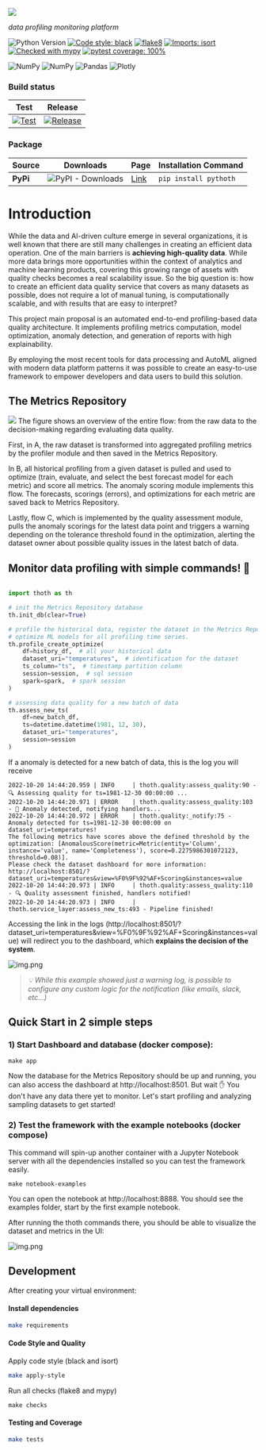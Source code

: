 ![](https://i.imgur.com/UJwvBFC.png)

_data profiling monitoring platform_

![Python Version](https://img.shields.io/badge/python-3.9-brightgreen.svg)
[![Code style: black](https://img.shields.io/badge/code%20style-black-000000.svg)](https://github.com/psf/black)
[![flake8](https://img.shields.io/badge/code%20quality-flake8-blue)](https://github.com/PyCQA/flake8)
[![Imports: isort](https://img.shields.io/badge/%20imports-isort-%231674b1?style=flat&labelColor=ef8336)](https://pycqa.github.io/isort/)
[![Checked with mypy](http://www.mypy-lang.org/static/mypy_badge.svg)](http://mypy-lang.org/)
[![pytest coverage: 100%](https://img.shields.io/badge/pytest%20coverage-100%25-green)](https://github.com/pytest-dev/pytest)

![NumPy](https://img.shields.io/badge/pyspark-%23FF6F00.svg?style=for-the-badge&logo=apachespark&logoColor=white)
![NumPy](https://img.shields.io/badge/numpy-%23013243.svg?style=for-the-badge&logo=numpy&logoColor=white)
![Pandas](https://img.shields.io/badge/pandas-%23150458.svg?style=for-the-badge&logo=pandas&logoColor=white)
![Plotly](https://img.shields.io/badge/Plotly-%233F4F75.svg?style=for-the-badge&logo=plotly&logoColor=white)

### Build status
| Test                                                                                                                                                    | Release                                                                                                                                                          |
|---------------------------------------------------------------------------------------------------------------------------------------------------------|------------------------------------------------------------------------------------------------------------------------------------------------------------------|
| [![Test](https://github.com/rafaelleinio/thoth/actions/workflows/test.yml/badge.svg)](https://github.com/rafaelleinio/thoth/actions/workflows/test.yml) | [![Release](https://github.com/rafaelleinio/thoth/actions/workflows/release.yml/badge.svg)](https://github.com/rafaelleinio/thoth/actions/workflows/release.yml) |

### Package
| Source   | Downloads                                                   | Page                                      | Installation Command  |
|----------|-------------------------------------------------------------|-------------------------------------------|-----------------------|
| **PyPi** | ![PyPI - Downloads](https://img.shields.io/pypi/dm/pythoth) | [Link](https://pypi.org/project/pythoth/) | `pip install pythoth` |

# Introduction
While the data and AI-driven culture emerge in several organizations, it is well
known that there are still many challenges in creating an efficient data operation. One
of the main barriers is **achieving high-quality data**. While more data brings more 
opportunities within the context of analytics and machine learning products, covering
this growing range of assets with quality checks becomes a real scalability issue. So
the big question is: how to create an efficient data quality service that covers as many
datasets as possible, does not require a lot of manual tuning, is computationally 
scalable, and with results that are easy to interpret?

This project main proposal is an automated end-to-end profiling-based data quality 
architecture. It implements profiling metrics computation, model optimization, anomaly 
detection, and generation of reports with high explainability.

By employing the most recent tools for data processing and AutoML aligned with modern 
data platform patterns it was possible to create an easy-to-use framework to empower 
developers and data users to build this solution.

## The Metrics Repository
![](media/arch.png)
The figure shows an overview of the entire flow: from the raw data to the 
decision-making regarding evaluating data quality.

First, in A, the raw dataset is transformed into aggregated profiling metrics by the 
profiler module and then saved in the Metrics Repository.

In B, all historical profiling from a given dataset is pulled
and used to optimize (train, evaluate, and select the best forecast model for each 
metric) and score all metrics. The anomaly scoring module implements this flow. The 
forecasts, scorings (errors), and optimizations for each metric are saved back to 
Metrics Repository.

Lastly, flow C, which is implemented by the quality assessment 
module, pulls the anomaly scorings for the latest data point and triggers a warning 
depending on the tolerance threshold found in the optimization, alerting the dataset 
owner about possible quality issues in the latest batch of data. 


## Monitor data profiling with simple commands! 🧐
```Python

import thoth as th

# init the Metrics Repository database
th.init_db(clear=True)

# profile the historical data, register the dataset in the Metrics Repository and 
# optimize ML models for all profiling time series.
th.profile_create_optimize(
    df=history_df,  # all your historical data
    dataset_uri="temperatures",  # identification for the dataset
    ts_column="ts",  # timestamp partition column
    session=session,  # sql session
    spark=spark,  # spark session
)

# assessing data quality for a new batch of data
th.assess_new_ts(
    df=new_batch_df,
    ts=datetime.datetime(1981, 12, 30),
    dataset_uri="temperatures",
    session=session
)
```

If a anomaly is detected for a new batch of data, this is the log you will receive
```
2022-10-20 14:44:20.959 | INFO     | thoth.quality:assess_quality:90 - 🔍️ Assessing quality for ts=1981-12-30 00:00:00 ...
2022-10-20 14:44:20.971 | ERROR    | thoth.quality:assess_quality:103 - 🚨 ️Anomaly detected, notifying handlers...
2022-10-20 14:44:20.972 | ERROR    | thoth.quality:_notify:75 - Anomaly detected for ts=1981-12-30 00:00:00 on dataset_uri=temperatures!
The following metrics have scores above the defined threshold by the optimization: [AnomalousScore(metric=Metric(entity='Column', instance='value', name='Completeness'), score=0.2275986301072123, threshold=0.08)]. 
Please check the dataset dashboard for more information: http://localhost:8501/?dataset_uri=temperatures&view=%F0%9F%92%AF+Scoring&instances=value
2022-10-20 14:44:20.973 | INFO     | thoth.quality:assess_quality:110 - 🔍️ Quality assessment finished, handlers notified!
2022-10-20 14:44:20.973 | INFO     | thoth.service_layer:assess_new_ts:493 - Pipeline finished!
```

Accessing the link in the logs 
(http://localhost:8501/?dataset_uri=temperatures&view=%F0%9F%92%AF+Scoring&instances=value)
will redirect you to the dashboard, which **explains the decision of the system**.

![img.png](media/anomaly_scoring.png)

> _💡 While this example showed just a warning log, is possible to configure any custom 
> logic for the notification (like emails, slack, etc...)_

## Quick Start in 2 simple steps

### 1) Start Dashboard and database (docker compose):

```shell
make app
```
Now the database for the Metrics Repository should be up and running, you can also 
access the dashboard at http://localhost:8501. But wait ✋ You don't have any data there 
yet to monitor. Let's start profiling and analyzing sampling datasets to get started!

### 2) Test the framework with the example notebooks (docker compose)
This command will spin-up another container with a Jupyter Notebook server with all the 
dependencies installed so you can test the framework easily.
```
make notebook-examples
```
You can open the notebook at http://localhost:8888. You should see the examples folder, 
start by the first example notebook.

After running the thoth commands there, you should be able to visualize the dataset and 
metrics in the UI:

![img.png](media/dashboard.png)

## Development
After creating your virtual environment:

#### Install dependencies

```bash
make requirements
```

#### Code Style and Quality
Apply code style (black and isort)
```bash
make apply-style
```

Run all checks (flake8 and mypy)
```
make checks
```

#### Testing and Coverage
```bash
make tests
```
